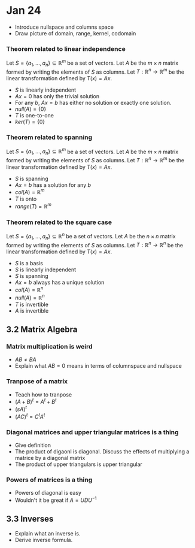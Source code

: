 # Jan 24 

* Introduce nullspace and columns space
* Draw picture of domain, range, kernel, codomain

### Theorem related to linear independence

Let $S=\{a_1,\ldots,a_n\}\subseteq \mathbb{R}^m$ be a set of vectors. Let $A$
be the $m\times n$ matrix formed by writing the elements  of $S$ as columns.
Let $T:\mathbb{R}^n\to\mathbb{R}^m$ be the linear transformation defined by
$T(x)=Ax$.

* $S$ is linearly independent
* $Ax=0$ has only the trivial solution
* For any $b$, $Ax=b$ has either no solution or exactly one solution.
* $null(A)=\{0\}$
* $T$ is one-to-one
* $ker(T)=\{0\}$

### Theorem related to spanning

Let $S=\{a_1,\ldots,a_n\}\subseteq \mathbb{R}^m$ be a set of vectors. Let $A$
be the $m\times n$ matrix formed by writing the elements  of $S$ as columns.
Let $T:\mathbb{R}^n\to\mathbb{R}^m$ be the linear transformation defined by
$T(x)=Ax$.

* $S$ is spanning
* $Ax=b$ has a solution for any $b$
* $col(A)=\mathbb{R}^m$
* $T$ is onto
* $range(T)=\mathbb{R}^m$

### Theorem related to the square case

Let $S=\{a_1,\ldots,a_n\}\subseteq \mathbb{R}^n$ be a set of vectors. Let $A$
be the $n\times n$ matrix formed by writing the elements  of $S$ as columns.
Let $T:\mathbb{R}^n\to\mathbb{R}^n$ be the linear transformation defined by
$T(x)=Ax$.

* $S$ is a basis
* $S$ is linearly independent
* $S$ is spanning
* $Ax=b$ always has a unique solution
* $col(A)=\mathbb{R}^n$
* $null(A)=\mathbb{R}^n$
* $T$ is invertible
* $A$ is invertible

## 3.2 Matrix Algebra

### Matrix multiplication is weird

* $AB \neq BA$
* Explain what $AB=0$ means in terms of columnspace and nullspace

### Tranpose of a matrix

* Teach how to tranpose
* $(A+B)^t = A^t + B^t$
* $(sA)^t$
* $(AC)^t = C^tA^t$

### Diagonal matrices and upper triangular matrices is a thing

* Give definition
* The product of digaonl is diagonal. Discuss the effects of multiplying a
  matrice by a diagonal matrix
* The product of upper triangulars is upper triangular

### Powers of matrices is a thing

* Powers of diagonal is easy
* Wouldn't it be great if $A=UDU^{-1}$

## 3.3 Inverses

* Explain what an inverse is.
* Derive inverse formula.
